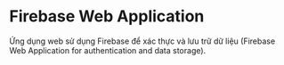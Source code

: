 # Firebase Web Application

Ứng dụng web sử dụng Firebase để xác thực và lưu trữ dữ liệu (Firebase Web Application for authentication and data storage).
